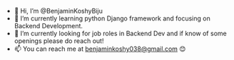 - 👋 Hi, I’m @BenjaminKoshyBiju
- 🌱 I’m currently learning python Django framework and focusing on Backend Development.
- 💞️ I’m currently looking for job roles in Backend Dev and if know of some openings please do reach out!
- 📫 You can reach me at benjaminkoshy038@gmail.com 😊


